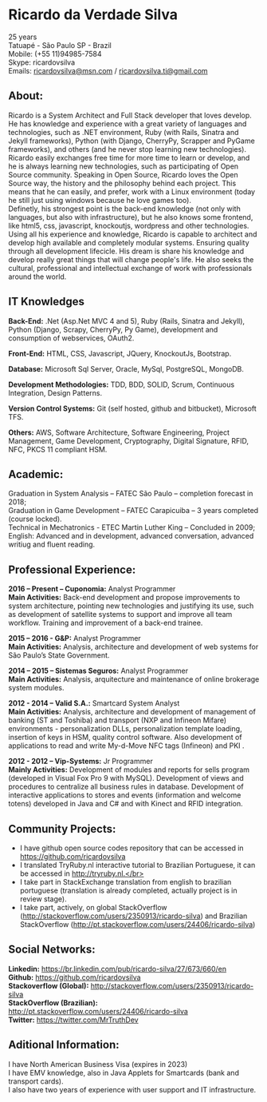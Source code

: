 # Ricardo da Verdade Silva

25 years</br>
Tatuapé - São Paulo SP - Brazil</br>
Mobile: (+55 11)94985-7584</br>
Skype: ricardovsilva</br>
Emails: ricardovsilva@msn.com / ricardovsilva.ti@gmail.com

## About:
Ricardo is a System Architect and Full Stack developer that loves develop. He has knowledge and experience with a great variety of languages and technologies, such as .NET environment, Ruby (with Rails, Sinatra and Jekyll frameworks), Python (with Django, CherryPy, Scrapper and PyGame frameworks), and others (and he never stop learning new technologies).
Ricardo easily exchanges free time for more time to learn or develop, and he is always learning new technologies, such as participating of Open Source community. Speaking in Open Source, Ricardo loves the Open Source way, the history and the philosophy behind each project. This means that he can easily, and prefer, work with a Linux environment (today he still just using windows because he love games too).</br>
Definetly, his strongest point is the back-end knowledge (not only with languages, but also with infrastructure), but he also knows some frontend, like html5, css, javascript, knockoutjs, wordpress and other technologies.</br>
Using all his experience and knowledge, Ricardo is capable to architect and develop high available and completely modular systems. Ensuring quality through all development lifecicle. 
His dream is share his knowledge and develop really great things that will change people's life. He also seeks the cultural, professional and intellectual exchange of work with professionals around the world.

## IT Knowledges

**Back-End:** .Net (Asp.Net MVC 4 and 5), Ruby (Rails, Sinatra and Jekyll), Python (Django, Scrapy, CherryPy, Py Game), development and consumption of webservices, OAuth2.

**Front-End:** HTML, CSS, Javascript, JQuery, KnockoutJs, Bootstrap.

**Database:** Microsoft Sql Server, Oracle, MySql, PostgreSQL, MongoDB.

**Development Methodologies:** TDD, BDD, SOLID, Scrum, Continuous Integration, Design Patterns.

**Version Control Systems:** Git (self hosted, github and bitbucket), Microsoft TFS.

**Others:** AWS, Software Architecture, Software Engineering, Project Management, Game Development, Cryptography, Digital Signature, RFID, NFC, PKCS 11 compliant HSM.

## Academic:
Graduation in System Analysis – FATEC São Paulo – completion forecast in 2018;</br>
Graduation in Game Development – FATEC Carapicuiba – 3 years completed (course locked).</br>
Technical in Mechatronics - ETEC Martin Luther King – Concluded in 2009;</br>
English: Advanced and in development, advanced conversation, advanced writiug and fluent reading.</br>

## Professional Experience:

**2016 – Present – Cuponomia:** Analyst Programmer </br>
**Main Activities:** Back-end development and propose improvements to system architecture, pointing new technologies and justifying its use, such as development of satellite systems to support and improve all team workflow. Training and improvement of a back-end trainee.


**2015 – 2016 - G&P:** Analyst Programmer </br>
**Main Activities:** Analysis, architecture and development of web systems for São Paulo’s State Government.


**2014 – 2015 – Sistemas Seguros:** Analyst Programmer </br>
**Main Activities:** Analysis, arquitecture and maintenance of online brokerage system modules.


**2012 - 2014 – Valid S.A.:** Smartcard System Analyst </br>
**Main Activities:** Analysis, architecture and development of management of banking (ST and Toshiba) and transport (NXP and Infineon Mifare) environments - personalization DLLs, personalization template loading, insertion of keys in HSM, quality control software. Also development of applications to read and write My-d-Move NFC tags (Infineon) and PKI .


**2012 - 2012 – Vip-Systems:** Jr Programmer </br>
**Mainly Activities:** Development of modules and reports for sells program (developed in Visual Fox Pro 9 with MySQL). Development of views and procedures to centralize all business rules in database. Development of interactive applications to stores and events (information and welcome totens) developed in Java and C# and with Kinect and RFID integration.

## Community Projects:

- I have github open source codes repository that can be accessed in https://github.com/ricardovsilva</br>
- I translated TryRuby.nl interactive tutorial to Brazilian Portuguese, it can be accessed in http://tryruby.nl.</br>
- I take part in StackExchange translation from english to brazilian portuguese (translation is already completed, actually project is in review stage).</br>
- I take part, actively, on global StackOverflow (http://stackoverflow.com/users/2350913/ricardo-silva) and Brazilian StackOverflow (http://pt.stackoverflow.com/users/24406/ricardo-silva)</br>

## Social Networks:

**Linkedin:** https://br.linkedin.com/pub/ricardo-silva/27/673/660/en</br>
**Github:** https://github.com/ricardovsilva</br>
**Stackoverflow (Global):** http://stackoverflow.com/users/2350913/ricardo-silva</br>
**StackOverflow (Brazilian):** http://pt.stackoverflow.com/users/24406/ricardo-silva</br>
**Twitter:** https://twitter.com/MrTruthDev

## Aditional Information:

I have North American Business Visa (expires in 2023)</br>
I have EMV knowledge, also in Java Applets for Smartcards (bank and transport cards).</br>
I also have two years of experience with user support and IT infrastructure.</br>
